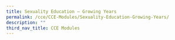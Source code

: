```yaml
---
title: Sexuality Education – Growing Years
permalink: /cce/CCE-Modules/Sexuality-Education-Growing-Years/
description: ""
third_nav_title: CCE Modules
---
```

